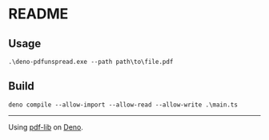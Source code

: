 # README


## Usage

```
.\deno-pdfunspread.exe --path path\to\file.pdf
```

## Build

```
deno compile --allow-import --allow-read --allow-write .\main.ts
```

---

Using [pdf-lib](https://github.com/Hopding/pdf-lib) on [Deno](https://deno.com/).
